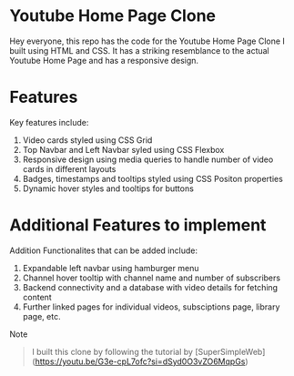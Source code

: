# Youtube Home Page Clone

Hey everyone, this repo has the code for the Youtube Home Page Clone I built using HTML and CSS. It has a striking resemblance to the actual Youtube Home Page and has a responsive design.

# Features

Key features include:

1. Video cards styled using CSS Grid
2. Top Navbar and Left Navbar syled using CSS Flexbox
3. Responsive design using media queries to handle number of video cards in different layouts
4. Badges, timestamps and tooltips styled using CSS Positon properties
5. Dynamic hover styles and tooltips for buttons

# Additional Features to implement

Addition Functionalites that can be added include:

1. Expandable left navbar using hamburger menu
2. Channel hover tooltip with channel name and number of subscribers
3. Backend connectivity and a database with video details for fetching content
4. Further linked pages for individual videos, subsciptions page, library page, etc.

> [!NOTE]

> I built this clone by following the tutorial by [SuperSimpleWeb] (https://youtu.be/G3e-cpL7ofc?si=dSyd0O3vZO6MqpGs)
